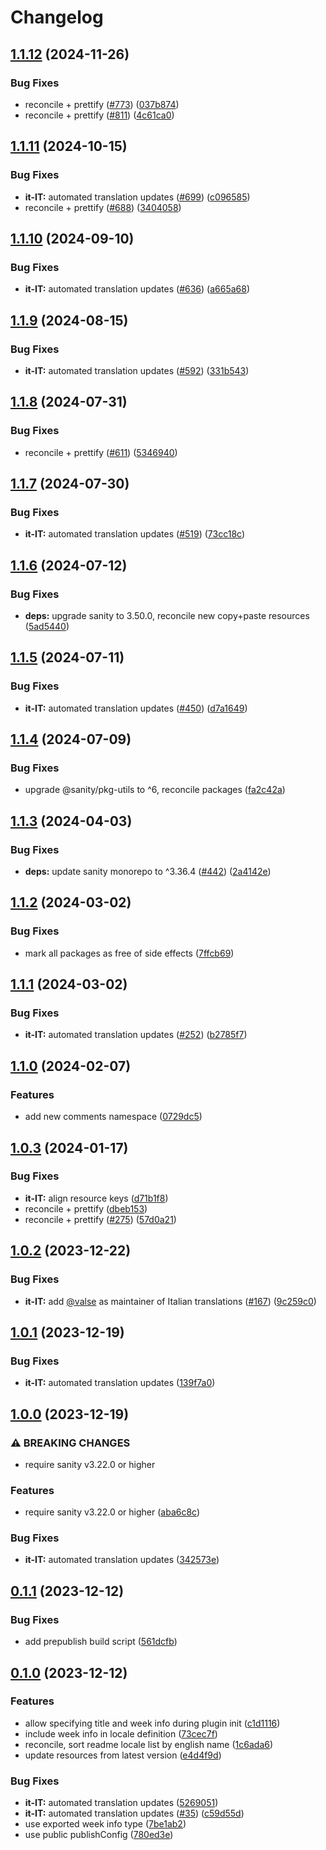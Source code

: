 # Changelog

## [1.1.12](https://github.com/sanity-io/locales/compare/locale-it-it-v1.1.11...locale-it-it-v1.1.12) (2024-11-26)


### Bug Fixes

* reconcile + prettify ([#773](https://github.com/sanity-io/locales/issues/773)) ([037b874](https://github.com/sanity-io/locales/commit/037b8747ab096387a988bef3e632812f7217f53f))
* reconcile + prettify ([#811](https://github.com/sanity-io/locales/issues/811)) ([4c61ca0](https://github.com/sanity-io/locales/commit/4c61ca096c2fd158aefd895681bb0b7c2a634234))

## [1.1.11](https://github.com/sanity-io/locales/compare/locale-it-it-v1.1.10...locale-it-it-v1.1.11) (2024-10-15)


### Bug Fixes

* **it-IT:** automated translation updates ([#699](https://github.com/sanity-io/locales/issues/699)) ([c096585](https://github.com/sanity-io/locales/commit/c096585cfaf948a01efab83dde597f2a2ed723cb))
* reconcile + prettify ([#688](https://github.com/sanity-io/locales/issues/688)) ([3404058](https://github.com/sanity-io/locales/commit/3404058c7a55c2163d680d84953f7ac5defb2066))

## [1.1.10](https://github.com/sanity-io/locales/compare/locale-it-it-v1.1.9...locale-it-it-v1.1.10) (2024-09-10)


### Bug Fixes

* **it-IT:** automated translation updates ([#636](https://github.com/sanity-io/locales/issues/636)) ([a665a68](https://github.com/sanity-io/locales/commit/a665a68334f7ed2a0781df315f839f921d1b12e3))

## [1.1.9](https://github.com/sanity-io/locales/compare/locale-it-it-v1.1.8...locale-it-it-v1.1.9) (2024-08-15)


### Bug Fixes

* **it-IT:** automated translation updates ([#592](https://github.com/sanity-io/locales/issues/592)) ([331b543](https://github.com/sanity-io/locales/commit/331b5435495654d2f2e006bd877190fc65cf1fb2))

## [1.1.8](https://github.com/sanity-io/locales/compare/locale-it-it-v1.1.7...locale-it-it-v1.1.8) (2024-07-31)


### Bug Fixes

* reconcile + prettify ([#611](https://github.com/sanity-io/locales/issues/611)) ([5346940](https://github.com/sanity-io/locales/commit/534694059e674d5150f7f484fd79411b0f5b74a2))

## [1.1.7](https://github.com/sanity-io/locales/compare/locale-it-it-v1.1.6...locale-it-it-v1.1.7) (2024-07-30)


### Bug Fixes

* **it-IT:** automated translation updates ([#519](https://github.com/sanity-io/locales/issues/519)) ([73cc18c](https://github.com/sanity-io/locales/commit/73cc18ccc48617fc91f58a1e9d870364181965a6))

## [1.1.6](https://github.com/sanity-io/locales/compare/locale-it-it-v1.1.5...locale-it-it-v1.1.6) (2024-07-12)


### Bug Fixes

* **deps:** upgrade sanity to 3.50.0, reconcile new copy+paste resources ([5ad5440](https://github.com/sanity-io/locales/commit/5ad5440692ba75d76b5de468a5ed5cdfd01de995))

## [1.1.5](https://github.com/sanity-io/locales/compare/locale-it-it-v1.1.4...locale-it-it-v1.1.5) (2024-07-11)


### Bug Fixes

* **it-IT:** automated translation updates ([#450](https://github.com/sanity-io/locales/issues/450)) ([d7a1649](https://github.com/sanity-io/locales/commit/d7a16494a82f9fc1ddc35a97299623eacce1b7b4))

## [1.1.4](https://github.com/sanity-io/locales/compare/locale-it-it-v1.1.3...locale-it-it-v1.1.4) (2024-07-09)


### Bug Fixes

* upgrade @sanity/pkg-utils to ^6, reconcile packages ([fa2c42a](https://github.com/sanity-io/locales/commit/fa2c42a0e8550ead90dcc61fe1abcecdacf8fd20))

## [1.1.3](https://github.com/sanity-io/locales/compare/locale-it-it-v1.1.2...locale-it-it-v1.1.3) (2024-04-03)


### Bug Fixes

* **deps:** update sanity monorepo to ^3.36.4 ([#442](https://github.com/sanity-io/locales/issues/442)) ([2a4142e](https://github.com/sanity-io/locales/commit/2a4142e6e50eb5992b3432169cd71676c353276f))

## [1.1.2](https://github.com/sanity-io/locales/compare/locale-it-it-v1.1.1...locale-it-it-v1.1.2) (2024-03-02)


### Bug Fixes

* mark all packages as free of side effects ([7ffcb69](https://github.com/sanity-io/locales/commit/7ffcb6939ba729c3c6c528d81e14a833b9096f50))

## [1.1.1](https://github.com/sanity-io/locales/compare/locale-it-it-v1.1.0...locale-it-it-v1.1.1) (2024-03-02)


### Bug Fixes

* **it-IT:** automated translation updates ([#252](https://github.com/sanity-io/locales/issues/252)) ([b2785f7](https://github.com/sanity-io/locales/commit/b2785f76959a5fa9d58801b18551c244ac81760a))

## [1.1.0](https://github.com/sanity-io/locales/compare/locale-it-it-v1.0.3...locale-it-it-v1.1.0) (2024-02-07)


### Features

* add new comments namespace ([0729dc5](https://github.com/sanity-io/locales/commit/0729dc52cd29ac2611250663a32a7f1a5a039500))

## [1.0.3](https://github.com/sanity-io/locales/compare/locale-it-it-v1.0.2...locale-it-it-v1.0.3) (2024-01-17)


### Bug Fixes

* **it-IT:** align resource keys ([d71b1f8](https://github.com/sanity-io/locales/commit/d71b1f8296719018bed2d1086f0c3b50ed9ad518))
* reconcile + prettify ([dbeb153](https://github.com/sanity-io/locales/commit/dbeb153fc3f80207e357a888431d2fd739617821))
* reconcile + prettify ([#275](https://github.com/sanity-io/locales/issues/275)) ([57d0a21](https://github.com/sanity-io/locales/commit/57d0a21e05f631d47d74a2c029c9dcc3993bc7b0))

## [1.0.2](https://github.com/sanity-io/locales/compare/locale-it-it-v1.0.1...locale-it-it-v1.0.2) (2023-12-22)


### Bug Fixes

* **it-IT:** add [@valse](https://github.com/valse) as maintainer of Italian translations ([#167](https://github.com/sanity-io/locales/issues/167)) ([9c259c0](https://github.com/sanity-io/locales/commit/9c259c0d6524435c31175d07b8fe8ec31acb1d4f))

## [1.0.1](https://github.com/sanity-io/locales/compare/locale-it-it-v1.0.0...locale-it-it-v1.0.1) (2023-12-19)


### Bug Fixes

* **it-IT:** automated translation updates ([139f7a0](https://github.com/sanity-io/locales/commit/139f7a03269006cf7f300d4376b63b88002f6fbf))

## [1.0.0](https://github.com/sanity-io/locales/compare/locale-it-it-v0.1.1...locale-it-it-v1.0.0) (2023-12-19)


### ⚠ BREAKING CHANGES

* require sanity v3.22.0 or higher

### Features

* require sanity v3.22.0 or higher ([aba6c8c](https://github.com/sanity-io/locales/commit/aba6c8c3fd4f6e11b193b96a3821420f72ccc47d))


### Bug Fixes

* **it-IT:** automated translation updates ([342573e](https://github.com/sanity-io/locales/commit/342573e661d6b6926b3403a442052b85b679c788))

## [0.1.1](https://github.com/sanity-io/locales/compare/locale-it-it-v0.1.0...locale-it-it-v0.1.1) (2023-12-12)


### Bug Fixes

* add prepublish build script ([561dcfb](https://github.com/sanity-io/locales/commit/561dcfb24ab12f98fcc590b0dbc2cf297ea60485))

## [0.1.0](https://github.com/sanity-io/locales/compare/locale-it-it-v0.0.1...locale-it-it-v0.1.0) (2023-12-12)


### Features

* allow specifying title and week info during plugin init ([c1d1116](https://github.com/sanity-io/locales/commit/c1d1116bab0c99c6506a9744e33d6cf282bf1c1b))
* include week info in locale definition ([73cec7f](https://github.com/sanity-io/locales/commit/73cec7fb69ac92a565282aac0d08f13b634372fb))
* reconcile, sort readme locale list by english name ([1c6ada6](https://github.com/sanity-io/locales/commit/1c6ada624e83307f820d6c4ce1e7560eaf94b151))
* update resources from latest version ([e4d4f9d](https://github.com/sanity-io/locales/commit/e4d4f9daf8c2566f3ee7c9b002ac6d0051a2734c))


### Bug Fixes

* **it-IT:** automated translation updates ([5269051](https://github.com/sanity-io/locales/commit/5269051d20dfb87743ee0540cb84f285c0e6ddde))
* **it-IT:** automated translation updates ([#35](https://github.com/sanity-io/locales/issues/35)) ([c59d55d](https://github.com/sanity-io/locales/commit/c59d55d31b20ff6e4caf382507b4878dcc567b5b))
* use exported week info type ([7be1ab2](https://github.com/sanity-io/locales/commit/7be1ab27939e1836e000155c576362fb5f54bd3e))
* use public publishConfig ([780ed3e](https://github.com/sanity-io/locales/commit/780ed3e6d35198fedebd769e71bf1dcc09fc6528))
